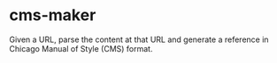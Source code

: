 # cms-maker
Given a URL, parse the content at that URL and generate a reference in Chicago Manual of Style (CMS) format.
